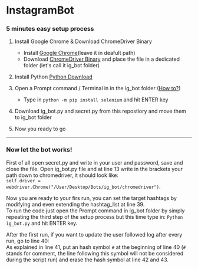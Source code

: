 # InstagramBot


### 5 minutes easy setup process
1. Install Google Chrome & Download ChromeDriver Binary
	* Install [Google Chrome](https://support.google.com/chrome/answer/95346?co=GENIE.Platform%3DDesktop&hl=en)(leave it in deafult path)
	* Download [ChromeDriver Binary](https://sites.google.com/a/chromium.org/chromedriver/getting-started) and place the file in a dedicated folder (let's call it ig_bot folder)

2. Install Python [Python Download](https://www.python.org/downloads/)

3. Open a Prompt command / Terminal in in the ig_bot folder ([How to?](https://www.groovypost.com/howto/open-command-window-terminal-window-specific-folder-windows-mac-linux/))
	* Type in `python -m pip install selenium` and hit ENTER key

4. Download ig_bot.py and secret.py from this repostiory and move them to ig_bot folder

5. Now you ready to go

----

### Now let the bot works!
First of all open secret.py and write in your user and password, save and close the file. Open ig_bot.py file and at line 13 write in the brackets your path down to chromedriver, it should look like:  
`self.driver = webdriver.Chrome("/User/Desktop/Bots/ig_bot/chromedriver")`.


Now you are ready to your firs run, you can set the target hashtags by modifying and even extending the hashtag_list at line 39.  
To run the code just open the Prompt command in ig_bot folder by simply repeating the third step of the setup process but this time type in: `Python ig_bot.py` and hit ENTER key.


After the first run, if you want to update the user followed log after every run, go to line 40:  
As explained in line 41, put an hash symbol `#` at the beginning of line 40 (`#` stands for comment, the line following this symbol will not be considered during the script run) and erase the hash symbol at line 42 and 43.
